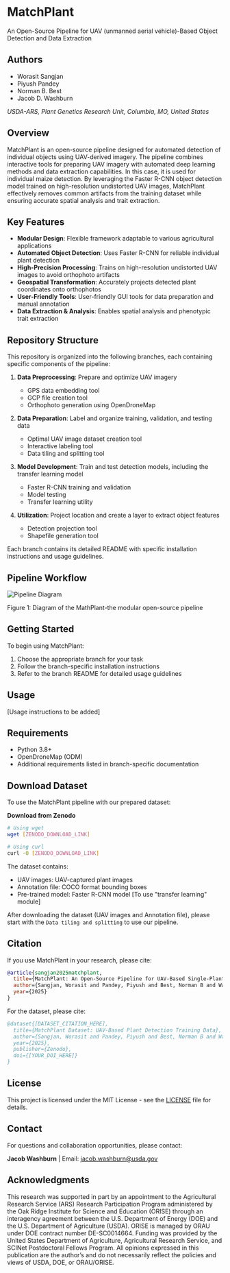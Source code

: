 # MatchPlant

An Open-Source Pipeline for UAV (unmanned aerial vehicle)-Based Object Detection and Data Extraction

## Authors

- Worasit Sangjan
- Piyush Pandey
- Norman B. Best
- Jacob D. Washburn

*USDA-ARS, Plant Genetics Research Unit, Columbia, MO, United States*

## Overview

MatchPlant is an open-source pipeline designed for automated detection of individual objects using UAV-derived imagery. The pipeline combines interactive tools for preparing UAV imagery with automated deep learning methods and data extraction capabilities. In this case, it is used for individual maize detection. By leveraging the Faster R-CNN object detection model trained on high-resolution undistorted UAV images, MatchPlant effectively removes common artifacts from the training dataset while ensuring accurate spatial analysis and trait extraction.

## Key Features

- **Modular Design**: Flexible framework adaptable to various agricultural applications
- **Automated Object Detection**: Uses Faster R-CNN for reliable individual plant detection
- **High-Precision Processing**: Trains on high-resolution undistorted UAV images to avoid orthophoto artifacts
- **Geospatial Transformation**: Accurately projects detected plant coordinates onto orthophotos
- **User-Friendly Tools**: User-friendly GUI tools for data preparation and manual annotation
- **Data Extraction & Analysis**: Enables spatial analysis and phenotypic trait extraction

## Repository Structure

This repository is organized into the following branches, each containing specific components of the pipeline:

1. **Data Preprocessing**: Prepare and optimize UAV imagery
   - GPS data embedding tool
   - GCP file creation tool
   - Orthophoto generation using OpenDroneMap

2. **Data Preparation**: Label and organize training, validation, and testing data
   - Optimal UAV image dataset creation tool
   - Interactive labeling tool
   - Data tiling and splitting tool

3. **Model Development**: Train and test detection models, including the transfer learning model
   - Faster R-CNN training and validation
   - Model testing
   - Transfer learning utility

4. **Utilization**: Project location and create a layer to extract object features
   - Detection projection tool
   - Shapefile generation tool

Each branch contains its detailed README with specific installation instructions and usage guidelines.

## Pipeline Workflow

![Pipeline Diagram](https://github.com/JacobWashburn-USDA/Ortho_to_image/blob/main/images/img.png?raw=true)

Figure 1: Diagram of the MathPlant-the modular open-source pipeline

## Getting Started

To begin using MatchPlant:

1. Choose the appropriate branch for your task
2. Follow the branch-specific installation instructions
3. Refer to the branch README for detailed usage guidelines

## Usage

[Usage instructions to be added]

## Requirements

- Python 3.8+
- OpenDroneMap (ODM)
- Additional requirements listed in branch-specific documentation

## Download Dataset

To use the MatchPlant pipeline with our prepared dataset:

**Download from Zenodo**
   ```bash
   # Using wget
   wget [ZENODO_DOWNLOAD_LINK]
   
   # Using curl
   curl -O [ZENODO_DOWNLOAD_LINK]
   ```

The dataset contains:
- UAV images: UAV-captured plant images
- Annotation file: COCO format bounding boxes
- Pre-trained model: Faster R-CNN model [To use "transfer learning" module]

After downloading the dataset (UAV images and Annotation file), please start with the `Data tiling and splitting` to use our pipeline.

## Citation

If you use MatchPlant in your research, please cite:

```bibtex
@article{sangjan2025matchplant,
  title={MatchPlant: An Open-Source Pipeline for UAV-Based Single-Plant Detection and Data Extraction},
  author={Sangjan, Worasit and Pandey, Piyush and Best, Norman B and Washburn, Jacob D},
  year={2025}
}
```

For the dataset, please cite:

```bibtex
@dataset{[DATASET_CITATION_HERE],
  title={MatchPlant Dataset: UAV-Based Plant Detection Training Data},
  author={Sangjan, Worasit and Pandey, Piyush and Best, Norman B and Washburn, Jacob D},
  year={2025},
  publisher={Zenodo},
  doi={[YOUR_DOI_HERE]}
}
```

## License

This project is licensed under the MIT License - see the [LICENSE](LICENSE) file for details.

## Contact

For questions and collaboration opportunities, please contact:

**Jacob Washburn** | Email: jacob.washburn@usda.gov

## Acknowledgments

This research was supported in part by an appointment to the Agricultural Research Service (ARS) Research Participation Program administered by the Oak Ridge Institute for Science and Education (ORISE) through an interagency agreement between the U.S. Department of Energy (DOE) and the U.S. Department of Agriculture (USDA). ORISE is managed by ORAU under DOE contract number DE-SC0014664. Funding was provided by the United States Department of Agriculture, Agricultural Research Service, and SCINet Postdoctoral Fellows Program. All opinions expressed in this publication are the author’s and do not necessarily reflect the policies and views of USDA, DOE, or ORAU/ORISE.
